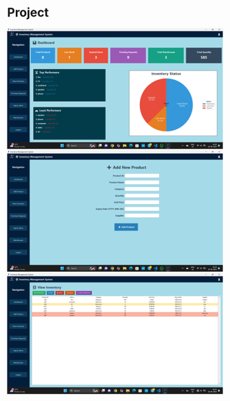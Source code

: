 # Project
![image alt](https://github.com/Ayushi262007/Project/blob/2afa1cdf776cc2bc619f26b1f23ae32ccbb7b3ec/Screenshot%202025-06-20%20161847%20-%20Copy.png)
![image alt](https://github.com/Ayushi262007/Project/blob/c39b22610d0a87973975f2150cc698cb77d347e2/Screenshot%202025-06-20%20161930.png)
![image alt](https://github.com/Ayushi262007/Project/blob/c96258747dde26e775bc5bce71858c295ae07e4b/Screenshot%202025-06-20%20162138.png)
